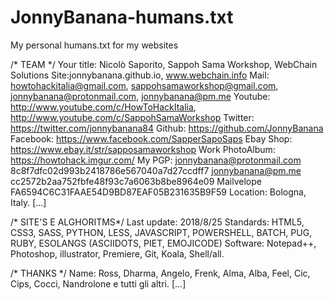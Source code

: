 # JonnyBanana-humans.txt

My personal humans.txt for my websites


/* TEAM */
Your title: Nicolò Saporito, Sappoh Sama Workshop, WebChain Solutions
Site:jonnybanana.github.io, www.webchain.info
Mail: howtohackitalia@gmail.com, sappohsamaworkshop@gmail.com, jonnybanana@protonmail.com, jonnybanana@pm.me
Youtube: http://www.youtube.com/c/HowToHackItalia,  http://www.youtube.com/c/SappohSamaWorkshop
Twitter: https://twitter.com/jonnybanana84
Github:  https://github.com/JonnyBanana
Facebook: https://www.facebook.com/SapperSapoSaps
Ebay Shop: https://www.ebay.it/str/sapposamaworkshop
Work PhotoAlbum: https://howtohack.imgur.com/
My PGP: 
jonnybanana@protonmail.com 
8c8f7dfc02d993b2418786e567040a7d27ccdff7 
jonnybanana@pm.me 
cc2572b2aa752fbfe48f93c7a6063b8be8964e09 
Mailvelope
FA6594C6C31FAAE54D9BD87EAF05B231635B9F59 
Location: Bologna, Italy.
[...]
 

/* SITE'S E ALGHORITMS*/
Last update: 2018/8/25
Standards: HTML5, CSS3, SASS, PYTHON, LESS, JAVASCRIPT, POWERSHELL, BATCH, PUG, RUBY, ESOLANGS (ASCIIDOTS, PIET, EMOJICODE)
Software: Notepad++, Photoshop, illustrator, Premiere, Git, Koala, Shell/all.


/* THANKS */
Name: Ross, Dharma, Angelo, Frenk, Alma, Alba, Feel, Cic, Cips, Cocci, Nandrolone e tutti gli altri.
[...]
